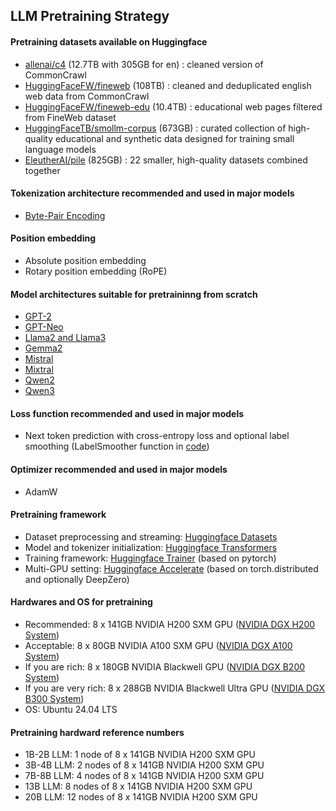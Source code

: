 ## LLM Pretraining Strategy

#### Pretraining datasets available on Huggingface
- [allenai/c4](https://huggingface.co/datasets/allenai/c4) (12.7TB with 305GB for en) : cleaned version of CommonCrawl
- [HuggingFaceFW/fineweb](https://huggingface.co/datasets/HuggingFaceFW/fineweb) (108TB) : cleaned and deduplicated english web data from CommonCrawl
- [HuggingFaceFW/fineweb-edu](https://huggingface.co/datasets/HuggingFaceFW/fineweb-edu) (10.4TB) : educational web pages filtered from FineWeb dataset
- [HuggingFaceTB/smollm-corpus](https://huggingface.co/datasets/HuggingFaceTB/smollm-corpus) (673GB) : curated collection of high-quality educational and synthetic data designed for training small language models
- [EleutherAI/pile](https://huggingface.co/datasets/EleutherAI/pile) (825GB) : 22 smaller, high-quality datasets combined together

#### Tokenization architecture recommended and used in major models
- [Byte-Pair Encoding](https://huggingface.co/learn/llm-course/en/chapter6/5)

#### Position embedding
- Absolute position embedding
- Rotary position embedding (RoPE)

#### Model architectures suitable for pretraininng from scratch
- [GPT-2](https://huggingface.co/docs/transformers/en/model_doc/gpt2)
- [GPT-Neo](https://huggingface.co/docs/transformers/en/model_doc/gpt_neo)
- [Llama2 and Llama3](https://huggingface.co/docs/transformers/en/model_doc/llama2)
- [Gemma2](https://huggingface.co/docs/transformers/main/en/model_doc/gemma2)
- [Mistral](https://huggingface.co/docs/transformers/en/model_doc/mistral)
- [Mixtral](https://huggingface.co/docs/transformers/main/en/model_doc/mixtral)
- [Qwen2](https://huggingface.co/docs/transformers/model_doc/qwen2)
- [Qwen3](https://huggingface.co/docs/transformers/en/model_doc/qwen3)

#### Loss function recommended and used in major models
- Next token prediction with cross-entropy loss and optional label smoothing (LabelSmoother function in [code](https://github.com/huggingface/transformers/blob/main/src/transformers/trainer_pt_utils.py))

#### Optimizer recommended and used in major models
- AdamW

#### Pretraining framework
- Dataset preprocessing and streaming: [Huggingface Datasets](https://huggingface.co/docs/datasets/en/index)
- Model and tokenizer initialization: [Huggingface Transformers](https://huggingface.co/docs/transformers/en/index)
- Training framework: [Huggingface Trainer](https://huggingface.co/docs/transformers/en/main_classes/trainer) (based on pytorch)
- Multi-GPU setting: [Huggingface Accelerate](https://huggingface.co/docs/accelerate/en/index) (based on torch.distributed and optionally DeepZero)

#### Hardwares and OS for pretraining
- Recommended: 8 x 141GB NVIDIA H200 SXM GPU ([NVIDIA DGX H200 System](https://www.nvidia.com/en-us/data-center/dgx-h200/?ncid=no-ncid))
- Acceptable: 8 x 80GB NVIDIA A100 SXM GPU ([NVIDIA DGX A100 System](https://docs.nvidia.com/dgx/dgxa100-user-guide/introduction-to-dgxa100.html))
- If you are rich: 8 x 180GB NVIDIA Blackwell GPU ([NVIDIA DGX B200 System](https://www.nvidia.com/en-us/data-center/dgx-b200/?ncid=no-ncid))
- If you are very rich: 8 x 288GB NVIDIA Blackwell Ultra GPU ([NVIDIA DGX B300 System](https://www.nvidia.com/en-us/data-center/dgx-b300/?ncid=no-ncid))
- OS: Ubuntu 24.04 LTS

#### Pretraining hardward reference numbers
- 1B-2B LLM: 1 node of 8 x 141GB NVIDIA H200 SXM GPU
- 3B-4B LLM: 2 nodes of 8 x 141GB NVIDIA H200 SXM GPU
- 7B-8B LLM: 4 nodes of 8 x 141GB NVIDIA H200 SXM GPU
- 13B LLM: 8 nodes of 8 x 141GB NVIDIA H200 SXM GPU
- 20B LLM: 12 nodes of 8 x 141GB NVIDIA H200 SXM GPU
